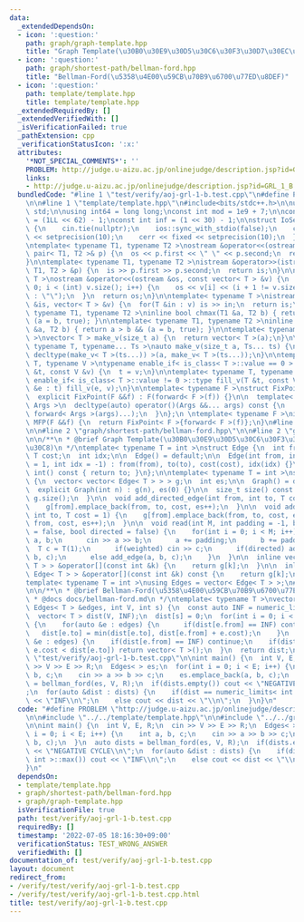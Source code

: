 ```yaml
---
data:
  _extendedDependsOn:
  - icon: ':question:'
    path: graph/graph-template.hpp
    title: "Graph Template(\u30B0\u30E9\u30D5\u30C6\u30F3\u30D7\u30EC\u30FC\u30C8)"
  - icon: ':question:'
    path: graph/shortest-path/bellman-ford.hpp
    title: "Bellman-Ford(\u5358\u4E00\u59CB\u70B9\u6700\u77ED\u8DEF)"
  - icon: ':question:'
    path: template/template.hpp
    title: template/template.hpp
  _extendedRequiredBy: []
  _extendedVerifiedWith: []
  _isVerificationFailed: true
  _pathExtension: cpp
  _verificationStatusIcon: ':x:'
  attributes:
    '*NOT_SPECIAL_COMMENTS*': ''
    PROBLEM: http://judge.u-aizu.ac.jp/onlinejudge/description.jsp?id=GRL_1_B
    links:
    - http://judge.u-aizu.ac.jp/onlinejudge/description.jsp?id=GRL_1_B
  bundledCode: "#line 1 \"test/verify/aoj-grl-1-b.test.cpp\"\n#define PROBLEM \"http://judge.u-aizu.ac.jp/onlinejudge/description.jsp?id=GRL_1_B\"\
    \n\n#line 1 \"template/template.hpp\"\n#include<bits/stdc++.h>\n\nusing namespace\
    \ std;\n\nusing int64 = long long;\nconst int mod = 1e9 + 7;\n\nconst int64 infll\
    \ = (1LL << 62) - 1;\nconst int inf = (1 << 30) - 1;\n\nstruct IoSetup {\n  IoSetup()\
    \ {\n    cin.tie(nullptr);\n    ios::sync_with_stdio(false);\n    cout << fixed\
    \ << setprecision(10);\n    cerr << fixed << setprecision(10);\n  }\n} iosetup;\n\
    \ntemplate< typename T1, typename T2 >\nostream &operator<<(ostream &os, const\
    \ pair< T1, T2 >& p) {\n  os << p.first << \" \" << p.second;\n  return os;\n\
    }\n\ntemplate< typename T1, typename T2 >\nistream &operator>>(istream &is, pair<\
    \ T1, T2 > &p) {\n  is >> p.first >> p.second;\n  return is;\n}\n\ntemplate< typename\
    \ T >\nostream &operator<<(ostream &os, const vector< T > &v) {\n  for(int i =\
    \ 0; i < (int) v.size(); i++) {\n    os << v[i] << (i + 1 != v.size() ? \" \"\
    \ : \"\");\n  }\n  return os;\n}\n\ntemplate< typename T >\nistream &operator>>(istream\
    \ &is, vector< T > &v) {\n  for(T &in : v) is >> in;\n  return is;\n}\n\ntemplate<\
    \ typename T1, typename T2 >\ninline bool chmax(T1 &a, T2 b) { return a < b &&\
    \ (a = b, true); }\n\ntemplate< typename T1, typename T2 >\ninline bool chmin(T1\
    \ &a, T2 b) { return a > b && (a = b, true); }\n\ntemplate< typename T = int64\
    \ >\nvector< T > make_v(size_t a) {\n  return vector< T >(a);\n}\n\ntemplate<\
    \ typename T, typename... Ts >\nauto make_v(size_t a, Ts... ts) {\n  return vector<\
    \ decltype(make_v< T >(ts...)) >(a, make_v< T >(ts...));\n}\n\ntemplate< typename\
    \ T, typename V >\ntypename enable_if< is_class< T >::value == 0 >::type fill_v(T\
    \ &t, const V &v) {\n  t = v;\n}\n\ntemplate< typename T, typename V >\ntypename\
    \ enable_if< is_class< T >::value != 0 >::type fill_v(T &t, const V &v) {\n  for(auto\
    \ &e : t) fill_v(e, v);\n}\n\ntemplate< typename F >\nstruct FixPoint : F {\n\
    \  explicit FixPoint(F &&f) : F(forward< F >(f)) {}\n\n  template< typename...\
    \ Args >\n  decltype(auto) operator()(Args &&... args) const {\n    return F::operator()(*this,\
    \ forward< Args >(args)...);\n  }\n};\n \ntemplate< typename F >\ninline decltype(auto)\
    \ MFP(F &&f) {\n  return FixPoint< F >{forward< F >(f)};\n}\n#line 4 \"test/verify/aoj-grl-1-b.test.cpp\"\
    \n\n#line 2 \"graph/shortest-path/bellman-ford.hpp\"\n\n#line 2 \"graph/graph-template.hpp\"\
    \n\n/**\n * @brief Graph Template(\u30B0\u30E9\u30D5\u30C6\u30F3\u30D7\u30EC\u30FC\
    \u30C8)\n */\ntemplate< typename T = int >\nstruct Edge {\n  int from, to;\n \
    \ T cost;\n  int idx;\n\n  Edge() = default;\n\n  Edge(int from, int to, T cost\
    \ = 1, int idx = -1) : from(from), to(to), cost(cost), idx(idx) {}\n\n  operator\
    \ int() const { return to; }\n};\n\ntemplate< typename T = int >\nstruct Graph\
    \ {\n  vector< vector< Edge< T > > > g;\n  int es;\n\n  Graph() = default;\n\n\
    \  explicit Graph(int n) : g(n), es(0) {}\n\n  size_t size() const {\n    return\
    \ g.size();\n  }\n\n  void add_directed_edge(int from, int to, T cost = 1) {\n\
    \    g[from].emplace_back(from, to, cost, es++);\n  }\n\n  void add_edge(int from,\
    \ int to, T cost = 1) {\n    g[from].emplace_back(from, to, cost, es);\n    g[to].emplace_back(to,\
    \ from, cost, es++);\n  }\n\n  void read(int M, int padding = -1, bool weighted\
    \ = false, bool directed = false) {\n    for(int i = 0; i < M; i++) {\n      int\
    \ a, b;\n      cin >> a >> b;\n      a += padding;\n      b += padding;\n    \
    \  T c = T(1);\n      if(weighted) cin >> c;\n      if(directed) add_directed_edge(a,\
    \ b, c);\n      else add_edge(a, b, c);\n    }\n  }\n\n  inline vector< Edge<\
    \ T > > &operator[](const int &k) {\n    return g[k];\n  }\n\n  inline const vector<\
    \ Edge< T > > &operator[](const int &k) const {\n    return g[k];\n  }\n};\n\n\
    template< typename T = int >\nusing Edges = vector< Edge< T > >;\n#line 4 \"graph/shortest-path/bellman-ford.hpp\"\
    \n\n/**\n * @brief Bellman-Ford(\u5358\u4E00\u59CB\u70B9\u6700\u77ED\u8DEF)\n\
    \ * @docs docs/bellman-ford.md\n */\ntemplate< typename T >\nvector< T > bellman_ford(const\
    \ Edges< T > &edges, int V, int s) {\n  const auto INF = numeric_limits< T >::max();\n\
    \  vector< T > dist(V, INF);\n  dist[s] = 0;\n  for(int i = 0; i < V - 1; i++)\
    \ {\n    for(auto &e : edges) {\n      if(dist[e.from] == INF) continue;\n   \
    \   dist[e.to] = min(dist[e.to], dist[e.from] + e.cost);\n    }\n  }\n  for(auto\
    \ &e : edges) {\n    if(dist[e.from] == INF) continue;\n    if(dist[e.from] +\
    \ e.cost < dist[e.to]) return vector< T >();\n  }\n  return dist;\n}\n#line 6\
    \ \"test/verify/aoj-grl-1-b.test.cpp\"\n\nint main() {\n  int V, E, R;\n  cin\
    \ >> V >> E >> R;\n  Edges< > es;\n  for(int i = 0; i < E; i++) {\n    int a,\
    \ b, c;\n    cin >> a >> b >> c;\n    es.emplace_back(a, b, c);\n  }\n  auto dists\
    \ = bellman_ford(es, V, R);\n  if(dists.empty()) cout << \"NEGATIVE CYCLE\\n\"\
    ;\n  for(auto &dist : dists) {\n    if(dist == numeric_limits< int >::max()) cout\
    \ << \"INF\\n\";\n    else cout << dist << \"\\n\";\n  }\n}\n"
  code: "#define PROBLEM \"http://judge.u-aizu.ac.jp/onlinejudge/description.jsp?id=GRL_1_B\"\
    \n\n#include \"../../template/template.hpp\"\n\n#include \"../../graph/shortest-path/bellman-ford.hpp\"\
    \n\nint main() {\n  int V, E, R;\n  cin >> V >> E >> R;\n  Edges< > es;\n  for(int\
    \ i = 0; i < E; i++) {\n    int a, b, c;\n    cin >> a >> b >> c;\n    es.emplace_back(a,\
    \ b, c);\n  }\n  auto dists = bellman_ford(es, V, R);\n  if(dists.empty()) cout\
    \ << \"NEGATIVE CYCLE\\n\";\n  for(auto &dist : dists) {\n    if(dist == numeric_limits<\
    \ int >::max()) cout << \"INF\\n\";\n    else cout << dist << \"\\n\";\n  }\n\
    }\n"
  dependsOn:
  - template/template.hpp
  - graph/shortest-path/bellman-ford.hpp
  - graph/graph-template.hpp
  isVerificationFile: true
  path: test/verify/aoj-grl-1-b.test.cpp
  requiredBy: []
  timestamp: '2022-07-05 18:16:30+09:00'
  verificationStatus: TEST_WRONG_ANSWER
  verifiedWith: []
documentation_of: test/verify/aoj-grl-1-b.test.cpp
layout: document
redirect_from:
- /verify/test/verify/aoj-grl-1-b.test.cpp
- /verify/test/verify/aoj-grl-1-b.test.cpp.html
title: test/verify/aoj-grl-1-b.test.cpp
---
```

